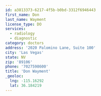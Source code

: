 ```yaml
---
id: a3813373-6217-4f5b-b0bd-3312f6946443
first_name: Don
last_name: Wayment
license_type: DO
services:
  - radiology
  - diagnostic
category: doctors
address: '2020 Palomino Lane, Suite 100'
city: 'Las Vegas'
state: NV
zip: '89106'
phone: '7027598600'
title: 'Don Wayment'
_geoloc:
  lng: -115.16292
  lat: 36.184219
---
```

